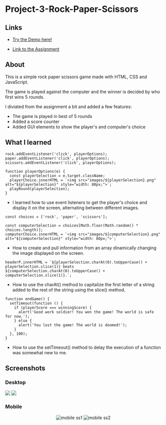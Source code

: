 # Project-3-Rock-Paper-Scissors

## Links
- [Try the Demo here!](https://fantinn.github.io/Project-3-Rock-Paper-Scissors/)

- [Link to the Assignment](https://www.theodinproject.com/lessons/foundations-rock-paper-scissors)

## About
This is a simple rock paper scissors game made with HTML, CSS and JavaScript.

The game is played against the computer and the winner is decided by who first wins 5 rounds.

I diviated from the assignment a bit and added a few features:
- The game is played in best of 5 rounds
- Added a score counter
- Added GUI elements to show the player's and computer's choice

## What I learned

```
rock.addEventListener('click', playerOptions);
paper.addEventListener('click', playerOptions);
scissors.addEventListener('click', playerOptions);

function playerOptions(e) {
  const playerSelection = e.target.className;
  playerChoice.innerHTML = `<img src="images/${playerSelection}.png" alt="${playerSelection}" style="width: 80px;">`;
  playRound(playerSelection);
}
```
- I learned how to use event listeners to get the player's choice and display it on the screen, alternating between different images.

```
const choices = ['rock', 'paper', 'scissors'];

const computerSelection = choices[Math.floor(Math.random() * choices.length)];
computerChoice.innerHTML = `<img src="images/${computerSelection}.png" alt="${computerSelection}" style="width: 80px;">`;
```
- How to create and pull information from an array dinamically changing the image displayed on the screen.

```
headerP.innerHTML = `${playerSelection.charAt(0).toUpperCase() + playerSelection.slice(1)} beats ${computerSelection.charAt(0).toUpperCase() + computerSelection.slice(1)}.`;
```
- How to use the charAt() method to capitalize the first letter of a string added to the rest of the string using the slice() method.

```
function endGame() {
  setTimeout(function () {
    if (playerScore === winningScore) {
      alert('Good work soldier! You won the game! The world is safe for now.');
    } else {
      alert('You lost the game! The world is doomed!');
    }
  }, 100);
}
```
- How to use the setTimeout() method to delay the execution of a function was somewhat new to me.

## Screenshots

### Desktop

![](https://github.com/Fantinn/Project-3-Rock-Paper-Scissors/blob/main/ss/desktop%20version1.png)
![](https://github.com/Fantinn/Project-3-Rock-Paper-Scissors/blob/main/ss/desktop%20version2.png)

### Mobile

<div align="center">
    <img src="https://github.com/Fantinn/Project-3-Rock-Paper-Scissors/blob/main/ss/mobile%20version1.jpg" alt="mobile ss1" />
    <img src="https://github.com/Fantinn/Project-3-Rock-Paper-Scissors/blob/main/ss/mobile%20version2.jpg" alt="mobile ss2" />
</div>